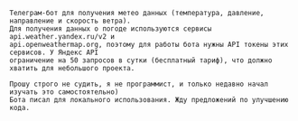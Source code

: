     Телеграм-бот для получения метео данных (температура, давление, направление и скорость ветра). 
    Для получения данных о погоде используются сервисы api.weather.yandex.ru/v2 и
    api.openweathermap.org, поэтому для работы бота нужны API токены этих сервисов. У Яндекс API
    ограничение на 50 запросов в сутки (бесплатный тариф), что должно хватить для небольшого проекта.

    Прошу строго не судить, я не программист, и только недавно начал изучать это самостоятельно)
    Бота писал для локального использования. Жду предложений по улучшению кода.